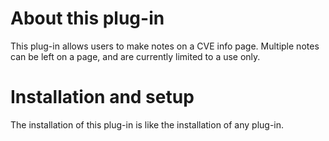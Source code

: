 # About this plug-in
This plug-in allows users to make notes on a CVE info page. Multiple
 notes can be left on a page, and are currently limited to a use only.

# Installation and setup
The installation of this plug-in is like the installation of any
 plug-in.
